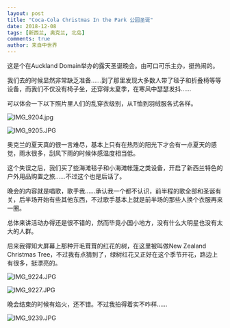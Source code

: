 ```yaml
---
layout: post
title: "Coca-Cola Christmas In the Park 公园圣诞"
date: 2018-12-08
tags: [新西兰, 奥克兰, 北岛]
comments: true
author: 来自中世界
---
```

这是个在Auckland Domain举办的露天圣诞晚会。由可口可乐主办，挺热闹的。

我们去的时候显然非常缺乏准备……到了那里发现大多数人带了毯子和折叠椅等等设备，而我们不仅没有椅子坐，还穿得太夏季，在寒风中瑟瑟发抖……

<!-- more -->

可以体会一下以下照片里人们的乱穿衣级别，从T恤到羽绒服各式各样。

![IMG_9204.jpg](https://i.loli.net/2019/01/06/5c31d117d9674.jpg)

![IMG_9205.JPG](https://i.loli.net/2019/01/06/5c31d11a57e24.jpg)

奥克兰的夏天真的很一言难尽，基本上只有在热烈的阳光下才会有一点夏天的感觉，雨水很多，刮风下雨的时候体感温度相当低。

这个失误之后，我们买了些海滩毯子和小海滩帐篷之类设备，开启了新西兰特色的户外用品购置之旅……不过这个也是后话了。

晚会的内容就是唱歌，歌手我……承认我一个都不认识，前半程的歌全部和圣诞有关，后半场开始有些其他东西，不过歌手基本上就是前半场的那些人换个衣服再来一圈。

总体来讲活动办得还是很不错的，然而毕竟小国小地方，没有什么大明星也没有太大的人群。

后来我得知大屏幕上那种开毛茸茸的红花的树，在这里被叫做New Zealand Christmas Tree，不过我有点猜到了，绿树红花又正好在这个季节开花，路边上有很多，挺漂亮的。

![IMG_9224.JPG](https://i.loli.net/2019/01/06/5c31d1aa1752d.jpg)

![IMG_9227.JPG](https://i.loli.net/2019/01/06/5c31d1aaa7691.jpg)

晚会结束的时候有焰火，还不错。不过我拍得着实不咋样……

![IMG_9239.JPG](https://i.loli.net/2019/01/06/5c31d1d116d8a.jpg)